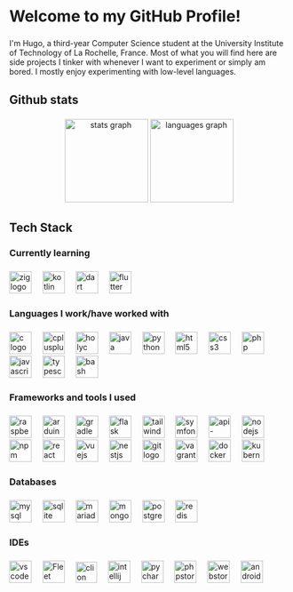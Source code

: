 <h1 align="left">Welcome to my GitHub Profile!</h1>

###

<p align="left">I'm Hugo, a third-year Computer Science student at the University Institute of Technology of La Rochelle, France. Most of what you will find here are side projects I tinker with whenever I want to experiment or simply am bored. I mostly enjoy experimenting with low-level languages.</p>

###

<h2 align="left">Github stats</h2>

###

<div align="center">
  <img src="https://github-readme-stats.vercel.app/api?username=hugo-russeil&hide_title=false&hide_rank=false&show_icons=true&include_all_commits=true&count_private=true&disable_animations=false&theme=dark&locale=en&hide_border=false&order=1" height="150" alt="stats graph"  />
  <img src="https://github-readme-stats.vercel.app/api/top-langs?username=hugo-russeil&locale=en&hide_title=false&layout=compact&card_width=320&langs_count=5&theme=dark&hide_border=false&order=2" height="150" alt="languages graph"  />
</div>

###

<h2 align="left">Tech Stack</h2>

###

<h3 align="left">Currently learning</h3>

###

<div align="left">
    <a href="https://ziglang.org/" target="_blank" style="text-decoration: none;" style="text-decoration: none;">
        <img src="https://cdn.jsdelivr.net/gh/devicons/devicon/icons/zig/zig-original.svg" height="40" alt="zig logo"  />
        <img width="12" />
    </a>
    <a href="https://kotlinlang.org/" target="_blank" style="text-decoration: none;">
        <img src="https://cdn.jsdelivr.net/gh/devicons/devicon/icons/kotlin/kotlin-original.svg" height="40" alt="kotlin logo"  />
        <img width="12" />
    </a>
    <a href="https://dart.dev/" target="_blank" style="text-decoration: none;">
        <img src="https://cdn.jsdelivr.net/gh/devicons/devicon/icons/dart/dart-original.svg" height="40" alt="dart logo"  />
        <img width="12" />
    </a>
    <a href="https://flutter.dev/" target="_blank" style="text-decoration: none;">
        <img src="https://cdn.jsdelivr.net/gh/devicons/devicon/icons/flutter/flutter-original.svg" height="40" alt="flutter logo"  />
        <img width="12" />
    </a>
</div>

###

<h3 align="left">Languages I work/have worked with</h3>

###

<div align="left">
    <a href="https://en.wikipedia.org/wiki/C_(programming_language)" target="_blank" style="text-decoration: none;">
        <img src="https://cdn.jsdelivr.net/gh/devicons/devicon/icons/c/c-original.svg" height="40" alt="c logo"  />
        <img width="12" />
    </a>
    <a href="https://cplusplus.com" target="_blank" style="text-decoration: none;">
        <img src="https://cdn.jsdelivr.net/gh/devicons/devicon/icons/cplusplus/cplusplus-original.svg" height="40" alt="cplusplus logo"  />
        <img width="12" />
    </a>
    <a href="https://holyc-lang.com/" target="_blank" style="text-decoration: none;">
        <img src="https://i.redd.it/ogzpwqpf8gv51.png" height="40" alt="holyc logo"  />
        <img width="12" />
    </a>
    <a href="https://www.java.com/" target="_blank" style="text-decoration: none;">
       <img src="https://cdn.jsdelivr.net/gh/devicons/devicon/icons/java/java-original.svg" height="40" alt="java logo"  />
      <img width="12" />
    </a>
    <a href="https://www.python.org/" target="_blank" style="text-decoration: none;">
        <img src="https://cdn.jsdelivr.net/gh/devicons/devicon/icons/python/python-original.svg" height="40" alt="python logo"  />
        <img width="12" />
    </a>
    <a href="https://developer.mozilla.org/en-US/docs/Web/HTML" target="_blank" style="text-decoration: none;">
        <img src="https://cdn.jsdelivr.net/gh/devicons/devicon/icons/html5/html5-original.svg" height="40" alt="html5 logo"  />
        <img width="12" />
    </a>
    <a href="https://developer.mozilla.org/en-US/docs/Web/CSS" target="_blank" style="text-decoration: none;">
        <img src="https://cdn.jsdelivr.net/gh/devicons/devicon/icons/css3/css3-original.svg" height="40" alt="css3 logo"  />
        <img width="12" />
    </a>
    <a href="https://www.php.net/" target="_blank" style="text-decoration: none;">
        <img src="https://cdn.jsdelivr.net/gh/devicons/devicon/icons/php/php-original.svg" height="40" alt="php logo"  />
        <img width="12" />
    </a>
    <a href="https://developer.mozilla.org/en-US/docs/Web/JavaScript" target="_blank" style="text-decoration: none;">
        <img src="https://cdn.jsdelivr.net/gh/devicons/devicon/icons/javascript/javascript-original.svg" height="40" alt="javascript logo"  />
        <img width="12" />
    </a>
    <a href="https://www.typescriptlang.org/" target="_blank" style="text-decoration: none;">
        <img src="https://cdn.jsdelivr.net/gh/devicons/devicon/icons/typescript/typescript-original.svg" height="40" alt="typescript logo"  />
        <img width="12" />
    </a>
    <a href="https://www.gnu.org/software/bash/manual/bash.html" target="_blank" style="text-decoration: none;">
        <img src="https://cdn.jsdelivr.net/gh/devicons/devicon/icons/bash/bash-original.svg" height="40" alt="bash logo"  />
        <img width="12" />
    </a>
</div>

###

<h3 align="left">Frameworks and tools I used</h3>

###

<div align="left">
    <a href="https://www.raspberrypi.org/" target="_blank" style="text-decoration: none;">
        <img src="https://cdn.jsdelivr.net/gh/devicons/devicon/icons/raspberrypi/raspberrypi-original.svg" height="40" alt="raspberrypi logo"  />
        <img width="12" />
    </a>
    <a href="https://www.arduino.cc/" target="_blank" style="text-decoration: none;">
        <img src="https://cdn.jsdelivr.net/gh/devicons/devicon/icons/arduino/arduino-original.svg" height="40" alt="arduino logo"  />
        <img width="12" />
    </a>
    <a href="https://gradle.org/" target="_blank" style="text-decoration: none;">
        <img src="https://cdn.jsdelivr.net/gh/devicons/devicon/icons/gradle/gradle-original.svg" height="40" alt="gradle logo"  />
        <img width="12" />
    </a>
    <a href="https://flask.palletsprojects.com/en/stable/" target="_blank" style="text-decoration: none;">
        <img src="https://cdn.jsdelivr.net/gh/devicons/devicon/icons/flask/flask-original.svg" height="40" alt="flask logo"  />
        <img width="12" />
    </a>
    <a href="https://tailwindcss.com/" target="_blank" style="text-decoration: none;">
        <img src="https://cdn.jsdelivr.net/gh/devicons/devicon/icons/tailwindcss/tailwindcss-original-wordmark.svg" height="40" alt="tailwindcss logo"  />
        <img width="12" />
    </a>
    <a href="https://www.symfony.com/" target="_blank" style="text-decoration: none;">
        <img src="https://cdn.jsdelivr.net/gh/devicons/devicon/icons/symfony/symfony-original.svg" height="40" alt="symfony logo"  />
        <img width="12" />
    </a>
    <a href="https://www.api-platform.com/" target="_blank" style="text-decoration: none;">
        <img src="https://api-platform.com/images/logos/Logo_Circle%20webby%20text%20blue.svg" height="40" alt="api-platform logo"  />
        <img width="12" />
    </a>
    <a href="https://www.nodejs.org/en/" target="_blank" style="text-decoration: none;">
        <img src="https://cdn.jsdelivr.net/gh/devicons/devicon/icons/nodejs/nodejs-original.svg" height="40" alt="nodejs logo"  />
        <img width="12" />
    </a>
    <a href="https://www.npmjs.com/" target="_blank" style="text-decoration: none;">
        <img src="https://cdn.jsdelivr.net/gh/devicons/devicon/icons/npm/npm-original-wordmark.svg" height="40" alt="npm logo"  />
        <img width="12" />
    </a>
    <a href="https://www.reactjs.org/" target="_blank" style="text-decoration: none;">
        <img src="https://cdn.jsdelivr.net/gh/devicons/devicon/icons/react/react-original.svg" height="40" alt="react logo"  />
        <img width="12" />
    </a>
    <a href="https://vuejs.org/" target="_blank" style="text-decoration: none;">
        <img src="https://cdn.jsdelivr.net/gh/devicons/devicon/icons/vuejs/vuejs-original.svg" height="40" alt="vuejs logo"  />
        <img width="12" />
    </a>
    <a href="https://www.nestjs.com/" target="_blank" style="text-decoration: none;">
        <img src="https://cdn.jsdelivr.net/gh/devicons/devicon/icons/nestjs/nestjs-original.svg" height="40" alt="nestjs logo"  />
        <img width="12" />
    </a>
    <a href="https://git-scm.com/" target="_blank" style="text-decoration: none;">
        <img src="https://cdn.jsdelivr.net/gh/devicons/devicon/icons/git/git-original.svg" height="40" alt="git logo"  />
        <img width="12" />
    </a>
    <a href="https://www.vagrantup.com/" target="_blank" style="text-decoration: none;">
        <img src="https://cdn.jsdelivr.net/gh/devicons/devicon/icons/vagrant/vagrant-original.svg" height="40" alt="vagrant logo"  />
        <img width="12" />
    </a>
    <a href="https://www.docker.com/" target="_blank" style="text-decoration: none;">
        <img src="https://cdn.jsdelivr.net/gh/devicons/devicon/icons/docker/docker-original.svg" height="40" alt="docker logo"  />
        <img width="12" />
    </a>
    <a href="https://www.kubernetes.io/" target="_blank" style="text-decoration: none;">
        <img src="https://cdn.jsdelivr.net/gh/devicons/devicon/icons/kubernetes/kubernetes-plain.svg" height="40" alt="kubernetes logo"  />
        <img width="12" />
    </a>
</div>

###

<h3 align="left">Databases</h3>

###

<div align="left">
    <a href="https://www.mysql.com/" target="_blank" style="text-decoration: none;">
        <img src="https://cdn.jsdelivr.net/gh/devicons/devicon/icons/mysql/mysql-original.svg" height="40" alt="mysql logo"  />
        <img width="12" />
    </a>
    <a href="https://www.sqlite.org/" target="_blank" style="text-decoration: none;">
        <img src="https://cdn.jsdelivr.net/gh/devicons/devicon/icons/sqlite/sqlite-original.svg" height="40" alt="sqlite logo"  />
        <img width="12" />
    </a>
    <a href="https://www.mariadb.org/" target="_blank" style="text-decoration: none;">
        <img src="https://mariadb.com/wp-content/uploads/2019/11/mariadb-logo-vertical_blue.svg" height="40" alt="mariadb logo"  />
        <img width="12" />
    </a>
    <a href="https://www.mongodb.com/" target="_blank" style="text-decoration: none;">
        <img src="https://cdn.jsdelivr.net/gh/devicons/devicon/icons/mongodb/mongodb-original.svg" height="40" alt="mongodb logo"  />
        <img width="12" />
    </a>
    <a href="https://www.postgresql.org/" target="_blank" style="text-decoration: none;">
        <img src="https://cdn.jsdelivr.net/gh/devicons/devicon/icons/postgresql/postgresql-original.svg" height="40" alt="postgresql logo"  />
        <img width="12" />
    </a>
    <a href="https://redis.io/" target="_blank" style="text-decoration: none;">
        <img src="https://cdn.jsdelivr.net/gh/devicons/devicon/icons/redis/redis-original.svg" height="40" alt="redis logo"  />
        <img width="12" />
    </a>
</div>

###

<h3 align="left">IDEs</h3>

###

<div align="left">
    <a href="https://code.visualstudio.com/" target="_blank" style="text-decoration: none;">
        <img src="https://cdn.jsdelivr.net/gh/devicons/devicon/icons/vscode/vscode-original.svg" height="40" alt="vscode logo"  />
        <img width="12" />
    </a>
    <a href="https://www.jetbrains.com" target="_blank" style="text-decoration: none;">
        <img src="https://resources.jetbrains.com/storage/products/company/brand/logos/Fleet_icon.svg" height="40" alt="Fleet logo.">
        <img width="12" />
    </a>
    <a href="https://www.jetbrains.com/clion/" target="_blank" style="text-decoration: none;">
        <img src="https://resources.jetbrains.com/storage/products/company/brand/logos/CLion_icon.svg" height="38" alt="clion logo"  />
        <img width="12" />
    </a>
    <a href="https://www.jetbrains.com/idea/" target="_blank" style="text-decoration: none;">
        <img src="https://cdn.jsdelivr.net/gh/devicons/devicon/icons/intellij/intellij-original.svg" height="40" alt="intellij logo"  />
        <img width="12" />
    </a>
    <a href="https://www.jetbrains.com/pycharm/" target="_blank" style="text-decoration: none;">
        <img src="https://cdn.jsdelivr.net/gh/devicons/devicon/icons/pycharm/pycharm-original.svg" height="40" alt="pycharm logo"  />
        <img width="12" />
    </a>
    <a href="https://www.jetbrains.com/phpstorm/" target="_blank" style="text-decoration: none;">
        <img src="https://cdn.jsdelivr.net/gh/devicons/devicon/icons/phpstorm/phpstorm-original.svg" height="40" alt="phpstorm logo"  />
        <img width="12" />
    </a>
    <a href="https://www.jetbrains.com/webstorm/" target="_blank" style="text-decoration: none;">
        <img src="https://cdn.jsdelivr.net/gh/devicons/devicon/icons/webstorm/webstorm-original.svg" height="40" alt="webstorm logo"  />
        <img width="12" />
    </a>
    <a href="https://developer.android.com/studio" target="_blank" style="text-decoration: none;">
        <img src="https://cdn.jsdelivr.net/gh/devicons/devicon/icons/androidstudio/androidstudio-original.svg" height="40" alt="androidstudio logo"  />
        <img width="12" />
    </a>
</div>

###

